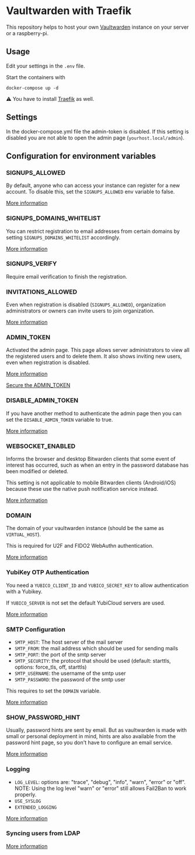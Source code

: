 # Vaultwarden with Traefik

This repository helps to host your own [Vaultwarden](https://github.com/dani-garcia/vaultwarden) instance on your
server or a raspberry-pi.

## Usage

Edit your settings in the `.env` file.

Start the containers with

```shell
docker-compose up -d
```

:warning: You have to install [Traefik](https://github.com/erkenes/docker-traefik) as well. 

## Settings

In the docker-compose.yml file the admin-token is disabled. If this setting is disabled you are not able to open the
admin page (`yourhost.local/admin`).

## Configuration for environment variables

### SIGNUPS_ALLOWED

By default, anyone who can access your instance can register for a new account. To disable this, set the
`SIGNUPS_ALLOWED` env variable to false.

[More information](https://github.com/dani-garcia/vaultwarden/wiki/Disable-registration-of-new-users)

### SIGNUPS_DOMAINS_WHITELIST

You can restrict registration to email addresses from certain domains by setting `SIGNUPS_DOMAINS_WHITELIST` accordingly.

[More information](https://github.com/dani-garcia/vaultwarden/wiki/Disable-registration-of-new-users#restricting-registrations-to-certain-email-domains)

### SIGNUPS_VERIFY

Require email verification to finish the registration.

### INVITATIONS_ALLOWED

Even when registration is disabled (`SIGNUPS_ALLOWED`), organization administrators or owners can invite users to join
organization.

[More information](https://github.com/dani-garcia/vaultwarden/wiki/Disable-invitations)

### ADMIN_TOKEN

Activated the admin page. This page allows server administrators to view all the registered users and to delete them. It
also shows inviting
new users, even when registration is disabled.

[More information](https://github.com/dani-garcia/vaultwarden/wiki/Enabling-admin-page)

[Secure the ADMIN_TOKEN](https://github.com/dani-garcia/vaultwarden/wiki/Enabling-admin-page#secure-the-admin_token)

### DISABLE_ADMIN_TOKEN

If you have another method to authenticate the admin page then you can set the `DISABLE_ADMIN_TOKEN` variable to true.

[More information](https://github.com/dani-garcia/vaultwarden/wiki/Disable-admin-token)

### WEBSOCKET_ENABLED

Informs the browser and desktop Bitwarden clients that some event of interest has occurred, such as when an entry in the
password database has been modified or deleted.

This setting is not applicable to mobile Bitwarden clients (Android/iOS) because these use the native push notification
service instead.

[More information](https://github.com/dani-garcia/vaultwarden/wiki/Enabling-WebSocket-notifications)

### DOMAIN

The domain of your vaultwarden instance (should be the same as `VIRTUAL_HOST`).

This is required for U2F and FIDO2 WebAuthn authentication.

[More information](https://github.com/dani-garcia/vaultwarden/wiki/Enabling-U2F-%28and-FIDO2-WebAuthn%29-authentication)

### YubiKey OTP Authentication

You need a `YUBICO_CLIENT_ID` and `YUBICO_SECRET_KEY` to allow authentication with a Yubikey.

If `YUBICO_SERVER` is not set the default YubiCloud servers are used.

[More information](https://github.com/dani-garcia/vaultwarden/wiki/Enabling-Yubikey-OTP-authentication)

### SMTP Configuration

- `SMTP_HOST`: The host server of the mail server
- `SMTP_FROM`: the mail address which should be used for sending mails
- `SMTP_PORT`: the port of the smtp server
- `SMTP_SECURITY`: the protocol that should be used (default: starttls, options: force_tls, off, starttls)
- `SMTP_USERNAME`: the username of the smtp user
- `SMTP_PASSWORD`: the password of the smtp user

This requires to set the `DOMAIN` variable.

[More information](https://github.com/dani-garcia/vaultwarden/wiki/SMTP-Configuration)

### SHOW_PASSWORD_HINT

Usually, password hints are sent by email. But as vaultwarden is made with small or personal deployment in mind,
hints are also available from the password hint page, so you don't have to configure an email service.

[More information](https://github.com/dani-garcia/vaultwarden/wiki/Password-hint-display)

### Logging

- `LOG_LEVEL`: options are: "trace", "debug", "info", "warn", "error" or "off". NOTE: Using the log level "warn" or "error" still allows Fail2Ban to work properly.
- `USE_SYSLOG`
- `EXTENDED_LOGGING`

[More information](https://github.com/dani-garcia/vaultwarden/wiki/Logging)

### Syncing users from LDAP 

[More information](https://github.com/dani-garcia/vaultwarden/wiki/Syncing-users-from-LDAP)
